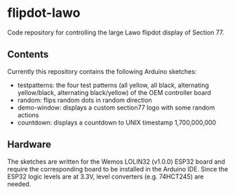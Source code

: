# flipdot-lawo

Code repository for controlling the large Lawo flipdot display of Section 77.

## Contents

Currently this repository contains the following Arduino sketches:

* testpatterns: the four test patterns (all yellow, all black, alternating yellow/black, alternating black/yellow) of the OEM controller board
* random: flips random dots in random direction
* demo-window: displays a custom section77 logo with some random actions
* countdown: displays a countdown to UNIX timestamp 1,700,000,000 

## Hardware

The sketches are written for the Wemos LOLIN32 (v1.0.0) ESP32 board and require the corresponding board to be installed in the Arduino IDE. Since the ESP32 logic levels are at 3.3V, level converters (e.g. 74HCT245) are needed.
